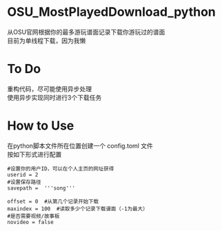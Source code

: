 # OSU_MostPlayedDownload_python
从OSU官网根据你的最多游玩谱面记录下载你游玩过的谱面  
目前为单线程下载，因为我懒   

# To Do  
重构代码，尽可能使用异步处理  
使用异步实现同时进行3个下载任务  

# How to Use  
在python脚本文件所在位置创建一个 config.toml 文件  
按如下形式进行配置  

```
#设置你的用户ID，可以在个人主页的网址获得   
userid = 2  
#设置保存路径   
savepath =  '''song'''

offset = 0  #从第几个记录开始下载   
maxindex = 100  #读取多少个记录下载谱面（-1为最大）
#是否需要视频/故事板
novideo = false
```

